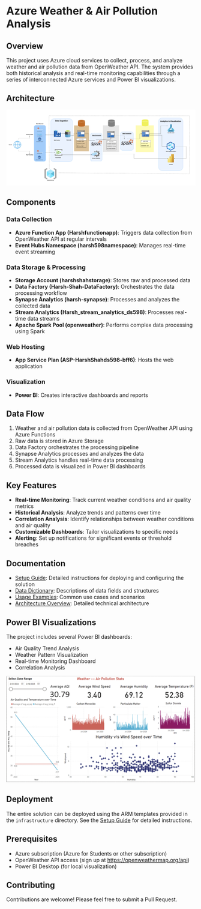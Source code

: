 # Azure Weather & Air Pollution Analysis

## Overview
This project uses Azure cloud services to collect, process, and analyze weather and air pollution data from OpenWeather API. The system provides both historical analysis and real-time monitoring capabilities through a series of interconnected Azure services and Power BI visualizations.

## Architecture
![Architecture Diagram](architecture/Architecture.png)

## Components

### Data Collection
- **Azure Function App (Harshfunctionapp)**: Triggers data collection from OpenWeather API at regular intervals
- **Event Hubs Namespace (harsh598namespace)**: Manages real-time event streaming

### Data Storage & Processing
- **Storage Account (harshshahstorage)**: Stores raw and processed data
- **Data Factory (Harsh-Shah-DataFactory)**: Orchestrates the data processing workflow
- **Synapse Analytics (harsh-synapse)**: Processes and analyzes the collected data
- **Stream Analytics (Harsh_stream_analytics_ds598)**: Processes real-time data streams
- **Apache Spark Pool (openweather)**: Performs complex data processing using Spark

### Web Hosting
- **App Service Plan (ASP-HarshShahds598-bff6)**: Hosts the web application

### Visualization
- **Power BI**: Creates interactive dashboards and reports

## Data Flow
1. Weather and air pollution data is collected from OpenWeather API using Azure Functions
2. Raw data is stored in Azure Storage
3. Data Factory orchestrates the processing pipeline
4. Synapse Analytics processes and analyzes the data
5. Stream Analytics handles real-time data processing
6. Processed data is visualized in Power BI dashboards

## Key Features
- **Real-time Monitoring**: Track current weather conditions and air quality metrics
- **Historical Analysis**: Analyze trends and patterns over time
- **Correlation Analysis**: Identify relationships between weather conditions and air quality
- **Customizable Dashboards**: Tailor visualizations to specific needs
- **Alerting**: Set up notifications for significant events or threshold breaches

## Documentation
- [Setup Guide](docs/setup-guide.md): Detailed instructions for deploying and configuring the solution
- [Data Dictionary](docs/data-dictionary.md): Descriptions of data fields and structures
- [Usage Examples](docs/usage-examples.md): Common use cases and scenarios
- [Architecture Overview](docs/architecture.md): Detailed technical architecture

## Power BI Visualizations
The project includes several Power BI dashboards:
- Air Quality Trend Analysis
- Weather Pattern Visualization
- Real-time Monitoring Dashboard
- Correlation Analysis

![Power BI Dashboard](powerbi/Dashboard1.png)

## Deployment
The entire solution can be deployed using the ARM templates provided in the `infrastructure` directory. See the [Setup Guide](docs/setup-guide.md) for detailed instructions.

## Prerequisites
- Azure subscription (Azure for Students or other subscription)
- OpenWeather API access (sign up at https://openweathermap.org/api)
- Power BI Desktop (for local visualization)

## Contributing
Contributions are welcome! Please feel free to submit a Pull Request.

